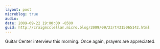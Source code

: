 ```yaml
---
layout: post
microblog: true
audio: 
date: 2009-09-22 19:00:00 -0500
guid: http://craigmcclellan.micro.blog/2009/09/23/t4315065142.html
---
```

Guitar Center interview this morning.  Once again, prayers are appreciated.
